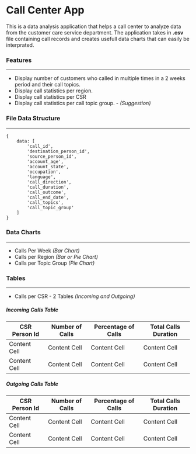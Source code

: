 # Call Center App

This is a data analysis application that helps a call center to analyze data from the customer care service department. The application takes in **.csv** file containing call records and creates usefull data charts that can easily be interprated.

### Features
----
- Display number of customers who called in multiple times in a 2 weeks period and their call topics.
- Display call statistics per region.
- Display call statistics per CSR
- Display call statistics per call topic group. - *(Suggestion)*

### File Data Structure
----
```
{
	data: [
		'call_id',
		'destination_person_id',
		'source_person_id',
		'account_age',
		'account_state',
		'occupation',
		'language',
		'call_direction',
		'call_duration',
		'call_outcome',
		'call_end_date',
		'call_topics',
		'call_topic_group'
	]
}
```
### Data Charts
----
- Calls Per Week *(Bar Chart)*
- Calls per Region *(Bar or Pie Chart)*
- Calls per Topic Group *(Pie Chart)*

### Tables
----
- Calls per CSR - 2 Tables *(Incoming and Outgoing)*

##### Incoming Calls Table
CSR Person Id  | Number of Calls | Percentage of Calls | Total Calls Duration
------------- | ------------- | ------------- | -------------
Content Cell  | Content Cell | Content Cell  | Content Cell
Content Cell  | Content Cell | Content Cell  | Content Cell

##### Outgoing Calls Table
CSR Person Id  | Number of Calls | Percentage of Calls | Total Calls Duration
------------- | ------------- | ------------- | -------------
Content Cell  | Content Cell | Content Cell  | Content Cell
Content Cell  | Content Cell | Content Cell  | Content Cell
